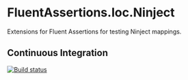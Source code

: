 FluentAssertions.Ioc.Ninject
============================

Extensions for Fluent Assertions for testing Ninject mappings.

## Continuous Integration

[![Build status](https://ci.appveyor.com/api/projects/status/kexyhqbklr5eea02)](https://ci.appveyor.com/project/kevinkuszyk/fluentassertions-ioc-ninject)


